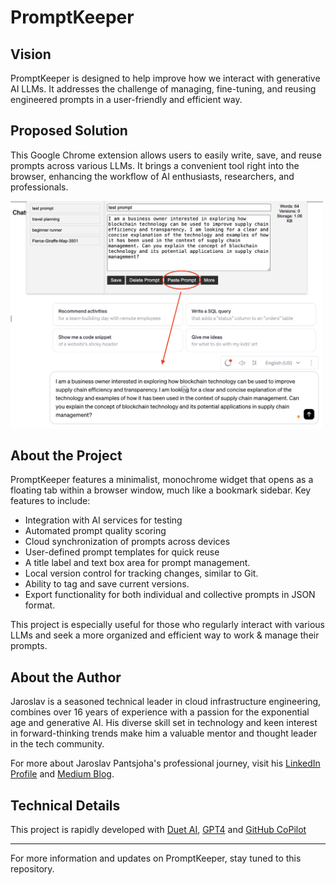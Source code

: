 # PromptKeeper

## Vision
PromptKeeper is designed to help improve how we interact with generative AI LLMs. It addresses the challenge of managing, fine-tuning, and reusing engineered prompts in a user-friendly and efficient way.

## Proposed Solution
This Google Chrome extension allows users to easily write, save, and reuse prompts across various LLMs. It brings a convenient tool right into the browser, enhancing the workflow of AI enthusiasts, researchers, and professionals.

<!-- ![Test Prompt Demo used with ChatGPT](images/test-prompt-demo.png) -->
<img src="images/test-prompt-demo.png" alt="Test Prompt Demo used with ChatGPT" width="500px"/>


## About the Project
PromptKeeper features a minimalist, monochrome widget that opens as a floating tab within a browser window, much like a bookmark sidebar. Key features to include:
- Integration with AI services for testing
- Automated prompt quality scoring
- Cloud synchronization of prompts across devices
- User-defined prompt templates for quick reuse
- A title label and text box area for prompt management.
- Local version control for tracking changes, similar to Git.
- Ability to tag and save current versions.
- Export functionality for both individual and collective prompts in JSON format.

This project is especially useful for those who regularly interact with various LLMs and seek a more organized and efficient way to work & manage their prompts.

## About the Author

Jaroslav is a seasoned technical leader in cloud infrastructure engineering, combines over 16 years of experience with a passion for the exponential age and generative AI. His diverse skill set in technology and keen interest in forward-thinking trends make him a valuable mentor and thought leader in the tech community.

For more about Jaroslav Pantsjoha's professional journey, visit his [LinkedIn Profile](https://www.linkedin.com/in/jaroslav-pantsjoha) and [Medium Blog](https://jpantsjoha.medium.com/).

## Technical Details
This project is rapidly developed with [Duet AI](https://cloud.google.com/duet-ai), [GPT4](https://openai.com/gpt-4) and [GitHub CoPilot](https://github.com/features/copilot) 

---

For more information and updates on PromptKeeper, stay tuned to this repository.
